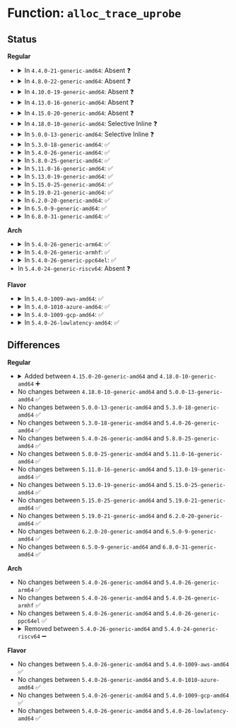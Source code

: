 # Function: <code>alloc_trace_uprobe</code>

## Status
<b>Regular</b>
<ul>
<li>
<details>
<summary>In <code>4.4.0-21-generic-amd64</code>: Absent ❓</summary>

```json
{
  "name": "alloc_trace_uprobe",
  "collision_type": "Unique Static",
  "inline_type": "Full",
  "funcs": [
    {
      "addr": 18446744071580353781,
      "name": "alloc_trace_uprobe",
      "external": false,
      "loc": "kernel/trace/trace_uprobe.c:239",
      "file": "kernel/trace/trace_uprobe.c",
      "inline": "not declared, inlined",
      "caller_inline": [
        "kernel/trace/trace_uprobe.c:create_trace_uprobe"
      ],
      "caller_func": []
    }
  ],
  "symbols": []
}
```
</details>
</li>
<li>
<details>
<summary>In <code>4.8.0-22-generic-amd64</code>: Absent ❓</summary>

```json
{
  "name": "alloc_trace_uprobe",
  "collision_type": "Unique Static",
  "inline_type": "Full",
  "funcs": [
    {
      "addr": 18446744071580408855,
      "name": "alloc_trace_uprobe",
      "external": false,
      "loc": "kernel/trace/trace_uprobe.c:239",
      "file": "kernel/trace/trace_uprobe.c",
      "inline": "not declared, inlined",
      "caller_inline": [
        "kernel/trace/trace_uprobe.c:create_trace_uprobe"
      ],
      "caller_func": []
    }
  ],
  "symbols": []
}
```
</details>
</li>
<li>
<details>
<summary>In <code>4.10.0-19-generic-amd64</code>: Absent ❓</summary>

```json
{
  "name": "alloc_trace_uprobe",
  "collision_type": "Unique Static",
  "inline_type": "Full",
  "funcs": [
    {
      "addr": 18446744071580456976,
      "name": "alloc_trace_uprobe",
      "external": false,
      "loc": "kernel/trace/trace_uprobe.c:243",
      "file": "kernel/trace/trace_uprobe.c",
      "inline": "not declared, inlined",
      "caller_inline": [
        "kernel/trace/trace_uprobe.c:create_trace_uprobe"
      ],
      "caller_func": []
    }
  ],
  "symbols": []
}
```
</details>
</li>
<li>
<details>
<summary>In <code>4.13.0-16-generic-amd64</code>: Absent ❓</summary>

```json
{
  "name": "alloc_trace_uprobe",
  "collision_type": "Unique Static",
  "inline_type": "Full",
  "funcs": [
    {
      "addr": 18446744071580468130,
      "name": "alloc_trace_uprobe",
      "external": false,
      "loc": "kernel/trace/trace_uprobe.c:245",
      "file": "kernel/trace/trace_uprobe.c",
      "inline": "not declared, inlined",
      "caller_inline": [
        "kernel/trace/trace_uprobe.c:create_trace_uprobe"
      ],
      "caller_func": []
    }
  ],
  "symbols": []
}
```
</details>
</li>
<li>
<details>
<summary>In <code>4.15.0-20-generic-amd64</code>: Absent ❓</summary>

```json
{
  "name": "alloc_trace_uprobe",
  "collision_type": "Unique Static",
  "inline_type": "Full",
  "funcs": [
    {
      "addr": 18446744071580524130,
      "name": "alloc_trace_uprobe",
      "external": false,
      "loc": "kernel/trace/trace_uprobe.c:245",
      "file": "kernel/trace/trace_uprobe.c",
      "inline": "not declared, inlined",
      "caller_inline": [
        "kernel/trace/trace_uprobe.c:create_trace_uprobe"
      ],
      "caller_func": []
    }
  ],
  "symbols": []
}
```
</details>
</li>
<li>
<details>
<summary>In <code>4.18.0-10-generic-amd64</code>: Selective Inline ❓</summary>

```c
struct trace_uprobe * alloc_trace_uprobe(const char * group, const char * event, int nargs, bool is_ret)
```

```json
{
  "name": "alloc_trace_uprobe",
  "collision_type": "Unique Static",
  "inline_type": "Selective",
  "funcs": [
    {
      "addr": 18446744071580611920,
      "name": "alloc_trace_uprobe",
      "external": false,
      "loc": "kernel/trace/trace_uprobe.c:248",
      "file": "kernel/trace/trace_uprobe.c",
      "inline": "not declared, inlined",
      "caller_inline": [],
      "caller_func": [
        "kernel/trace/trace_uprobe.c:create_local_trace_uprobe",
        "kernel/trace/trace_uprobe.c:create_trace_uprobe"
      ]
    }
  ],
  "symbols": [
    {
      "addr": 18446744071580611920,
      "name": "alloc_trace_uprobe",
      "section": ".text",
      "bind": "STB_LOCAL",
      "size": 434
    }
  ]
}
```
</details>
</li>
<li>
<details>
<summary>In <code>5.0.0-13-generic-amd64</code>: Selective Inline ❓</summary>

```c
struct trace_uprobe * alloc_trace_uprobe(const char * group, const char * event, int nargs, bool is_ret)
```

```json
{
  "name": "alloc_trace_uprobe",
  "collision_type": "Unique Static",
  "inline_type": "Selective",
  "funcs": [
    {
      "addr": 18446744071580670784,
      "name": "alloc_trace_uprobe",
      "external": false,
      "loc": "kernel/trace/trace_uprobe.c:272",
      "file": "kernel/trace/trace_uprobe.c",
      "inline": "not declared, inlined",
      "caller_inline": [],
      "caller_func": [
        "kernel/trace/trace_uprobe.c:create_local_trace_uprobe",
        "kernel/trace/trace_uprobe.c:trace_uprobe_create"
      ]
    }
  ],
  "symbols": [
    {
      "addr": 18446744071580670784,
      "name": "alloc_trace_uprobe",
      "section": ".text",
      "bind": "STB_LOCAL",
      "size": 457
    }
  ]
}
```
</details>
</li>
<li>
<details>
<summary>In <code>5.3.0-18-generic-amd64</code>: ✅</summary>

```c
struct trace_uprobe * alloc_trace_uprobe(const char * group, const char * event, int nargs, bool is_ret)
```

```json
{
  "name": "alloc_trace_uprobe",
  "collision_type": "Unique Static",
  "inline_type": "No",
  "funcs": [
    {
      "addr": 18446744071580732288,
      "name": "alloc_trace_uprobe",
      "external": false,
      "loc": "kernel/trace/trace_uprobe.c:300",
      "file": "kernel/trace/trace_uprobe.c",
      "inline": "seen, unknown",
      "caller_inline": [],
      "caller_func": [
        "kernel/trace/trace_uprobe.c:create_local_trace_uprobe",
        "kernel/trace/trace_uprobe.c:trace_uprobe_create"
      ]
    }
  ],
  "symbols": [
    {
      "addr": 18446744071580732288,
      "name": "alloc_trace_uprobe",
      "section": ".text",
      "bind": "STB_LOCAL",
      "size": 214
    }
  ]
}
```
</details>
</li>
<li>
<details>
<summary>In <code>5.4.0-26-generic-amd64</code>: ✅</summary>

```c
struct trace_uprobe * alloc_trace_uprobe(const char * group, const char * event, int nargs, bool is_ret)
```

```json
{
  "name": "alloc_trace_uprobe",
  "collision_type": "Unique Static",
  "inline_type": "No",
  "funcs": [
    {
      "addr": 18446744071580782896,
      "name": "alloc_trace_uprobe",
      "external": false,
      "loc": "kernel/trace/trace_uprobe.c:338",
      "file": "kernel/trace/trace_uprobe.c",
      "inline": "seen, unknown",
      "caller_inline": [],
      "caller_func": [
        "kernel/trace/trace_uprobe.c:create_local_trace_uprobe",
        "kernel/trace/trace_uprobe.c:trace_uprobe_create"
      ]
    }
  ],
  "symbols": [
    {
      "addr": 18446744071580782896,
      "name": "alloc_trace_uprobe",
      "section": ".text",
      "bind": "STB_LOCAL",
      "size": 233
    }
  ]
}
```
</details>
</li>
<li>
<details>
<summary>In <code>5.8.0-25-generic-amd64</code>: ✅</summary>

```c
struct trace_uprobe * alloc_trace_uprobe(const char * group, const char * event, int nargs, bool is_ret)
```

```json
{
  "name": "alloc_trace_uprobe",
  "collision_type": "Unique Static",
  "inline_type": "No",
  "funcs": [
    {
      "addr": 18446744071580896832,
      "name": "alloc_trace_uprobe",
      "external": false,
      "loc": "kernel/trace/trace_uprobe.c:338",
      "file": "kernel/trace/trace_uprobe.c",
      "inline": "seen, unknown",
      "caller_inline": [],
      "caller_func": [
        "kernel/trace/trace_uprobe.c:create_local_trace_uprobe",
        "kernel/trace/trace_uprobe.c:trace_uprobe_create"
      ]
    }
  ],
  "symbols": [
    {
      "addr": 18446744071580896832,
      "name": "alloc_trace_uprobe",
      "section": ".text",
      "bind": "STB_LOCAL",
      "size": 233
    }
  ]
}
```
</details>
</li>
<li>
<details>
<summary>In <code>5.11.0-16-generic-amd64</code>: ✅</summary>

```c
struct trace_uprobe * alloc_trace_uprobe(const char * group, const char * event, int nargs, bool is_ret)
```

```json
{
  "name": "alloc_trace_uprobe",
  "collision_type": "Unique Static",
  "inline_type": "No",
  "funcs": [
    {
      "addr": 18446744071580891088,
      "name": "alloc_trace_uprobe",
      "external": false,
      "loc": "kernel/trace/trace_uprobe.c:338",
      "file": "kernel/trace/trace_uprobe.c",
      "inline": "seen, unknown",
      "caller_inline": [],
      "caller_func": [
        "kernel/trace/trace_uprobe.c:create_local_trace_uprobe",
        "kernel/trace/trace_uprobe.c:trace_uprobe_create"
      ]
    }
  ],
  "symbols": [
    {
      "addr": 18446744071580891088,
      "name": "alloc_trace_uprobe",
      "section": ".text",
      "bind": "STB_LOCAL",
      "size": 233
    }
  ]
}
```
</details>
</li>
<li>
<details>
<summary>In <code>5.13.0-19-generic-amd64</code>: ✅</summary>

```c
struct trace_uprobe * alloc_trace_uprobe(const char * group, const char * event, int nargs, bool is_ret)
```

```json
{
  "name": "alloc_trace_uprobe",
  "collision_type": "Unique Static",
  "inline_type": "No",
  "funcs": [
    {
      "addr": 18446744071580895056,
      "name": "alloc_trace_uprobe",
      "external": false,
      "loc": "kernel/trace/trace_uprobe.c:338",
      "file": "kernel/trace/trace_uprobe.c",
      "inline": "seen, unknown",
      "caller_inline": [],
      "caller_func": [
        "kernel/trace/trace_uprobe.c:create_local_trace_uprobe",
        "kernel/trace/trace_uprobe.c:__trace_uprobe_create"
      ]
    }
  ],
  "symbols": [
    {
      "addr": 18446744071580895056,
      "name": "alloc_trace_uprobe",
      "section": ".text",
      "bind": "STB_LOCAL",
      "size": 233
    }
  ]
}
```
</details>
</li>
<li>
<details>
<summary>In <code>5.15.0-25-generic-amd64</code>: ✅</summary>

```c
struct trace_uprobe * alloc_trace_uprobe(const char * group, const char * event, int nargs, bool is_ret)
```

```json
{
  "name": "alloc_trace_uprobe",
  "collision_type": "Unique Static",
  "inline_type": "No",
  "funcs": [
    {
      "addr": 18446744071581096656,
      "name": "alloc_trace_uprobe",
      "external": false,
      "loc": "kernel/trace/trace_uprobe.c:335",
      "file": "kernel/trace/trace_uprobe.c",
      "inline": "seen, unknown",
      "caller_inline": [],
      "caller_func": [
        "kernel/trace/trace_uprobe.c:create_local_trace_uprobe",
        "kernel/trace/trace_uprobe.c:__trace_uprobe_create"
      ]
    }
  ],
  "symbols": [
    {
      "addr": 18446744071581096656,
      "name": "alloc_trace_uprobe",
      "section": ".text",
      "bind": "STB_LOCAL",
      "size": 286
    }
  ]
}
```
</details>
</li>
<li>
<details>
<summary>In <code>5.19.0-21-generic-amd64</code>: ✅</summary>

```c
struct trace_uprobe * alloc_trace_uprobe(const char * group, const char * event, int nargs, bool is_ret)
```

```json
{
  "name": "alloc_trace_uprobe",
  "collision_type": "Unique Static",
  "inline_type": "No",
  "funcs": [
    {
      "addr": 18446744071581358864,
      "name": "alloc_trace_uprobe",
      "external": false,
      "loc": "kernel/trace/trace_uprobe.c:336",
      "file": "kernel/trace/trace_uprobe.c",
      "inline": "seen, unknown",
      "caller_inline": [],
      "caller_func": [
        "kernel/trace/trace_uprobe.c:create_local_trace_uprobe",
        "kernel/trace/trace_uprobe.c:__trace_uprobe_create"
      ]
    }
  ],
  "symbols": [
    {
      "addr": 18446744071581358864,
      "name": "alloc_trace_uprobe",
      "section": ".text",
      "bind": "STB_LOCAL",
      "size": 287
    }
  ]
}
```
</details>
</li>
<li>
<details>
<summary>In <code>6.2.0-20-generic-amd64</code>: ✅</summary>

```c
struct trace_uprobe * alloc_trace_uprobe(const char * group, const char * event, int nargs, bool is_ret)
```

```json
{
  "name": "alloc_trace_uprobe",
  "collision_type": "Unique Static",
  "inline_type": "No",
  "funcs": [
    {
      "addr": 18446744071581693008,
      "name": "alloc_trace_uprobe",
      "external": false,
      "loc": "kernel/trace/trace_uprobe.c:338",
      "file": "kernel/trace/trace_uprobe.c",
      "inline": "seen, unknown",
      "caller_inline": [],
      "caller_func": [
        "kernel/trace/trace_uprobe.c:create_local_trace_uprobe",
        "kernel/trace/trace_uprobe.c:__trace_uprobe_create"
      ]
    }
  ],
  "symbols": [
    {
      "addr": 18446744071581693008,
      "name": "alloc_trace_uprobe",
      "section": ".text",
      "bind": "STB_LOCAL",
      "size": 287
    }
  ]
}
```
</details>
</li>
<li>
<details>
<summary>In <code>6.5.0-9-generic-amd64</code>: ✅</summary>

```c
struct trace_uprobe * alloc_trace_uprobe(const char * group, const char * event, int nargs, bool is_ret)
```

```json
{
  "name": "alloc_trace_uprobe",
  "collision_type": "Unique Static",
  "inline_type": "No",
  "funcs": [
    {
      "addr": 18446744071581838000,
      "name": "alloc_trace_uprobe",
      "external": false,
      "loc": "kernel/trace/trace_uprobe.c:336",
      "file": "kernel/trace/trace_uprobe.c",
      "inline": "seen, unknown",
      "caller_inline": [],
      "caller_func": [
        "kernel/trace/trace_uprobe.c:create_local_trace_uprobe",
        "kernel/trace/trace_uprobe.c:__trace_uprobe_create"
      ]
    }
  ],
  "symbols": [
    {
      "addr": 18446744071581838000,
      "name": "alloc_trace_uprobe",
      "section": ".text",
      "bind": "STB_LOCAL",
      "size": 276
    }
  ]
}
```
</details>
</li>
<li>
<details>
<summary>In <code>6.8.0-31-generic-amd64</code>: ✅</summary>

```c
struct trace_uprobe * alloc_trace_uprobe(const char * group, const char * event, int nargs, bool is_ret)
```

```json
{
  "name": "alloc_trace_uprobe",
  "collision_type": "Unique Static",
  "inline_type": "No",
  "funcs": [
    {
      "addr": 18446744071581961472,
      "name": "alloc_trace_uprobe",
      "external": false,
      "loc": "kernel/trace/trace_uprobe.c:331",
      "file": "kernel/trace/trace_uprobe.c",
      "inline": "seen, unknown",
      "caller_inline": [],
      "caller_func": [
        "kernel/trace/trace_uprobe.c:create_local_trace_uprobe",
        "kernel/trace/trace_uprobe.c:__trace_uprobe_create"
      ]
    }
  ],
  "symbols": [
    {
      "addr": 18446744071581961472,
      "name": "alloc_trace_uprobe",
      "section": ".text",
      "bind": "STB_LOCAL",
      "size": 276
    }
  ]
}
```
</details>
</li>
</ul>
<b>Arch</b>
<ul>
<li>
<details>
<summary>In <code>5.4.0-26-generic-arm64</code>: ✅</summary>

```c
struct trace_uprobe * alloc_trace_uprobe(const char * group, const char * event, int nargs, bool is_ret)
```

```json
{
  "name": "alloc_trace_uprobe",
  "collision_type": "Unique Static",
  "inline_type": "No",
  "funcs": [
    {
      "addr": 18446603336492092304,
      "name": "alloc_trace_uprobe",
      "external": false,
      "loc": "kernel/trace/trace_uprobe.c:338",
      "file": "kernel/trace/trace_uprobe.c",
      "inline": "seen, unknown",
      "caller_inline": [],
      "caller_func": [
        "kernel/trace/trace_uprobe.c:create_local_trace_uprobe",
        "kernel/trace/trace_uprobe.c:trace_uprobe_create"
      ]
    }
  ],
  "symbols": [
    {
      "addr": 18446603336492092304,
      "name": "alloc_trace_uprobe",
      "section": ".text",
      "bind": "STB_LOCAL",
      "size": 212
    }
  ]
}
```
</details>
</li>
<li>
<details>
<summary>In <code>5.4.0-26-generic-armhf</code>: ✅</summary>

```c
struct trace_uprobe * alloc_trace_uprobe(const char * group, const char * event, int nargs, bool is_ret)
```

```json
{
  "name": "alloc_trace_uprobe",
  "collision_type": "Unique Static",
  "inline_type": "No",
  "funcs": [
    {
      "addr": 3225993824,
      "name": "alloc_trace_uprobe",
      "external": false,
      "loc": "kernel/trace/trace_uprobe.c:338",
      "file": "kernel/trace/trace_uprobe.c",
      "inline": "seen, unknown",
      "caller_inline": [],
      "caller_func": [
        "kernel/trace/trace_uprobe.c:create_local_trace_uprobe",
        "kernel/trace/trace_uprobe.c:trace_uprobe_create"
      ]
    }
  ],
  "symbols": [
    {
      "addr": 3225993824,
      "name": "alloc_trace_uprobe",
      "section": ".text",
      "bind": "STB_LOCAL",
      "size": 180
    }
  ]
}
```
</details>
</li>
<li>
<details>
<summary>In <code>5.4.0-26-generic-ppc64el</code>: ✅</summary>

```c
struct trace_uprobe * alloc_trace_uprobe(const char * group, const char * event, int nargs, bool is_ret)
```

```json
{
  "name": "alloc_trace_uprobe",
  "collision_type": "Unique Static",
  "inline_type": "No",
  "funcs": [
    {
      "addr": 13835058055285293984,
      "name": "alloc_trace_uprobe",
      "external": false,
      "loc": "kernel/trace/trace_uprobe.c:338",
      "file": "kernel/trace/trace_uprobe.c",
      "inline": "seen, unknown",
      "caller_inline": [],
      "caller_func": [
        "kernel/trace/trace_uprobe.c:create_local_trace_uprobe",
        "kernel/trace/trace_uprobe.c:trace_uprobe_create"
      ]
    }
  ],
  "symbols": [
    {
      "addr": 13835058055285293984,
      "name": "alloc_trace_uprobe",
      "section": ".text",
      "bind": "STB_LOCAL",
      "size": 340
    }
  ]
}
```
</details>
</li>
<li>
In <code>5.4.0-24-generic-riscv64</code>: Absent ❓
</li>
</ul>
<b>Flavor</b>
<ul>
<li>
<details>
<summary>In <code>5.4.0-1009-aws-amd64</code>: ✅</summary>

```c
struct trace_uprobe * alloc_trace_uprobe(const char * group, const char * event, int nargs, bool is_ret)
```

```json
{
  "name": "alloc_trace_uprobe",
  "collision_type": "Unique Static",
  "inline_type": "No",
  "funcs": [
    {
      "addr": 18446744071580751696,
      "name": "alloc_trace_uprobe",
      "external": false,
      "loc": "kernel/trace/trace_uprobe.c:338",
      "file": "kernel/trace/trace_uprobe.c",
      "inline": "seen, unknown",
      "caller_inline": [],
      "caller_func": [
        "kernel/trace/trace_uprobe.c:create_local_trace_uprobe",
        "kernel/trace/trace_uprobe.c:trace_uprobe_create"
      ]
    }
  ],
  "symbols": [
    {
      "addr": 18446744071580751696,
      "name": "alloc_trace_uprobe",
      "section": ".text",
      "bind": "STB_LOCAL",
      "size": 233
    }
  ]
}
```
</details>
</li>
<li>
<details>
<summary>In <code>5.4.0-1010-azure-amd64</code>: ✅</summary>

```c
struct trace_uprobe * alloc_trace_uprobe(const char * group, const char * event, int nargs, bool is_ret)
```

```json
{
  "name": "alloc_trace_uprobe",
  "collision_type": "Unique Static",
  "inline_type": "No",
  "funcs": [
    {
      "addr": 18446744071580697888,
      "name": "alloc_trace_uprobe",
      "external": false,
      "loc": "kernel/trace/trace_uprobe.c:338",
      "file": "kernel/trace/trace_uprobe.c",
      "inline": "seen, unknown",
      "caller_inline": [],
      "caller_func": [
        "kernel/trace/trace_uprobe.c:create_local_trace_uprobe",
        "kernel/trace/trace_uprobe.c:trace_uprobe_create"
      ]
    }
  ],
  "symbols": [
    {
      "addr": 18446744071580697888,
      "name": "alloc_trace_uprobe",
      "section": ".text",
      "bind": "STB_LOCAL",
      "size": 233
    }
  ]
}
```
</details>
</li>
<li>
<details>
<summary>In <code>5.4.0-1009-gcp-amd64</code>: ✅</summary>

```c
struct trace_uprobe * alloc_trace_uprobe(const char * group, const char * event, int nargs, bool is_ret)
```

```json
{
  "name": "alloc_trace_uprobe",
  "collision_type": "Unique Static",
  "inline_type": "No",
  "funcs": [
    {
      "addr": 18446744071580742944,
      "name": "alloc_trace_uprobe",
      "external": false,
      "loc": "kernel/trace/trace_uprobe.c:338",
      "file": "kernel/trace/trace_uprobe.c",
      "inline": "seen, unknown",
      "caller_inline": [],
      "caller_func": [
        "kernel/trace/trace_uprobe.c:create_local_trace_uprobe",
        "kernel/trace/trace_uprobe.c:trace_uprobe_create"
      ]
    }
  ],
  "symbols": [
    {
      "addr": 18446744071580742944,
      "name": "alloc_trace_uprobe",
      "section": ".text",
      "bind": "STB_LOCAL",
      "size": 233
    }
  ]
}
```
</details>
</li>
<li>
<details>
<summary>In <code>5.4.0-26-lowlatency-amd64</code>: ✅</summary>

```c
struct trace_uprobe * alloc_trace_uprobe(const char * group, const char * event, int nargs, bool is_ret)
```

```json
{
  "name": "alloc_trace_uprobe",
  "collision_type": "Unique Static",
  "inline_type": "No",
  "funcs": [
    {
      "addr": 18446744071580800960,
      "name": "alloc_trace_uprobe",
      "external": false,
      "loc": "kernel/trace/trace_uprobe.c:338",
      "file": "kernel/trace/trace_uprobe.c",
      "inline": "seen, unknown",
      "caller_inline": [],
      "caller_func": [
        "kernel/trace/trace_uprobe.c:create_local_trace_uprobe",
        "kernel/trace/trace_uprobe.c:trace_uprobe_create"
      ]
    }
  ],
  "symbols": [
    {
      "addr": 18446744071580800960,
      "name": "alloc_trace_uprobe",
      "section": ".text",
      "bind": "STB_LOCAL",
      "size": 233
    }
  ]
}
```
</details>
</li>
</ul>

## Differences
<b>Regular</b>
<ul>
<li>
<details>
<summary>Added between <code>4.15.0-20-generic-amd64</code> and <code>4.18.0-10-generic-amd64</code> ➕</summary>

```c
struct trace_uprobe * alloc_trace_uprobe(const char * group, const char * event, int nargs, bool is_ret)
```
</details>
</li>
<li>
No changes between <code>4.18.0-10-generic-amd64</code> and <code>5.0.0-13-generic-amd64</code> ✅
</li>
<li>
No changes between <code>5.0.0-13-generic-amd64</code> and <code>5.3.0-18-generic-amd64</code> ✅
</li>
<li>
No changes between <code>5.3.0-18-generic-amd64</code> and <code>5.4.0-26-generic-amd64</code> ✅
</li>
<li>
No changes between <code>5.4.0-26-generic-amd64</code> and <code>5.8.0-25-generic-amd64</code> ✅
</li>
<li>
No changes between <code>5.8.0-25-generic-amd64</code> and <code>5.11.0-16-generic-amd64</code> ✅
</li>
<li>
No changes between <code>5.11.0-16-generic-amd64</code> and <code>5.13.0-19-generic-amd64</code> ✅
</li>
<li>
No changes between <code>5.13.0-19-generic-amd64</code> and <code>5.15.0-25-generic-amd64</code> ✅
</li>
<li>
No changes between <code>5.15.0-25-generic-amd64</code> and <code>5.19.0-21-generic-amd64</code> ✅
</li>
<li>
No changes between <code>5.19.0-21-generic-amd64</code> and <code>6.2.0-20-generic-amd64</code> ✅
</li>
<li>
No changes between <code>6.2.0-20-generic-amd64</code> and <code>6.5.0-9-generic-amd64</code> ✅
</li>
<li>
No changes between <code>6.5.0-9-generic-amd64</code> and <code>6.8.0-31-generic-amd64</code> ✅
</li>
</ul>
<b>Arch</b>
<ul>
<li>
No changes between <code>5.4.0-26-generic-amd64</code> and <code>5.4.0-26-generic-arm64</code> ✅
</li>
<li>
No changes between <code>5.4.0-26-generic-amd64</code> and <code>5.4.0-26-generic-armhf</code> ✅
</li>
<li>
No changes between <code>5.4.0-26-generic-amd64</code> and <code>5.4.0-26-generic-ppc64el</code> ✅
</li>
<li>
<details>
<summary>Removed between <code>5.4.0-26-generic-amd64</code> and <code>5.4.0-24-generic-riscv64</code> ➖</summary>

```c
struct trace_uprobe * alloc_trace_uprobe(const char * group, const char * event, int nargs, bool is_ret)
```
</details>
</li>
</ul>
<b>Flavor</b>
<ul>
<li>
No changes between <code>5.4.0-26-generic-amd64</code> and <code>5.4.0-1009-aws-amd64</code> ✅
</li>
<li>
No changes between <code>5.4.0-26-generic-amd64</code> and <code>5.4.0-1010-azure-amd64</code> ✅
</li>
<li>
No changes between <code>5.4.0-26-generic-amd64</code> and <code>5.4.0-1009-gcp-amd64</code> ✅
</li>
<li>
No changes between <code>5.4.0-26-generic-amd64</code> and <code>5.4.0-26-lowlatency-amd64</code> ✅
</li>
</ul>
